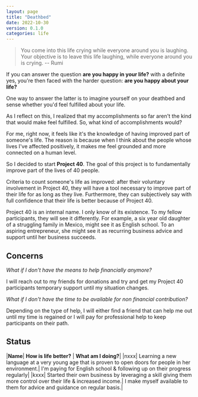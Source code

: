 ```yaml
---
layout: page
title: "Deathbed"
date: 2022-10-30
version: 0.1.0
categories: life
---
```


> You come into this life crying while everyone around you is laughing. Your objective is to leave this life laughing, while everyone around you is crying.
> -- Rumi

If you can answer the question **are you happy in your life?** with a definite yes, you're then faced with the harder question: **are you happy about your life?**

One way to answer the latter is to imagine yourself on your deathbed and sense whether you'd feel fulfilled about your life.

As I reflect on this, I realized that my accomplishments so far aren't the kind that would make feel fulfilled. So, what kind of accomplishments would?

For me, right now, it feels like it's the knowledge of having improved part of someone's life. The reason is because when I think about the people whose lives I've affected positively, it makes me feel grounded and more connected on a human level.

So I decided to start **Project 40**. The goal of this project is to fundamentally improve part of the lives of 40 people.

Criteria to count someone's life as improved: after their voluntary involvement in Project 40, they will have a tool necessary to improve part of their life for as long as they live. Furthermore, they can subjectively say with full confidence that their life is better because of Project 40.

Project 40 is an internal name. I only know of its existence. To my fellow participants, they will see it differently. For example, a six year old daughter of a struggling family in Mexico, might see it as English school. To an aspiring entrepreneur, she might see it as recurring business advice and support until her business succeeds.

## Concerns

_What if I don't have the means to help financially anymore?_

I will reach out to my friends for donations and try and get my Project 40 participants temporary support until my situation changes.

_What if I don't have the time to be available for non financial contribution?_

Depending on the type of help, I will either find a friend that can help me out until my time is regained or
I will pay for professional help to keep participants on their path.

## Status

|**Name**| **How is life better?** | **What am I doing?**|
|nxxx| Learning a new language at a very young age that is proven to open doors for people in her environment.| I'm paying for English school & following up on their progress regularly|
|kxxx| Started their own business by leveraging a skill giving them more control over their life & increased income.| I make myself available to them for advice and guidance on regular basis.|
